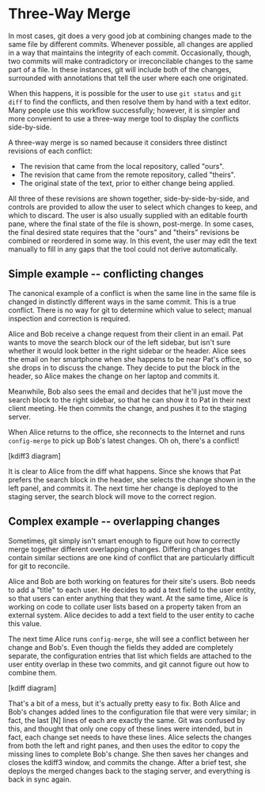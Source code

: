 # Three-Way Merge

In most cases, git does a very good job at combining changes made to the same file by different commits.  Whenever possible, all changes are applied in a way that maintains the integrity of each commit.  Occasionally, though, two commits will make contradictory or irreconcilable changes to the same part of a file.  In these instances, git will include both of the changes, surrounded with annotations that tell the user where each one originated.

When this happens, it is possible for the user to use `git status` and `git diff` to find the conflicts, and then resolve them by hand with a text editor.  Many people use this workflow successfully; however, it is simpler and more convenient to use a three-way merge tool to display the conflicts side-by-side.

A three-way merge is so named because it considers three distinct revisions of each conflict:  

* The revision that came from the local repository, called "ours".
* The revision that came from the remote repository, called "theirs".
* The original state of the text, prior to either change being applied.

All three of these revisions are shown together, side-by-side-by-side, and controls are provided to allow the user to select which changes to keep, and which to discard.  The user is also usually supplied with an editable fourth pane, where the final state of the file is shown, post-merge.  In some cases, the final desired state requires that the "ours" and "theirs" revisions be combined or reordered in some way.  In this event, the user may edit the text manually to fill in any gaps that the tool could not derive automatically.

## Simple example -- conflicting changes

The canonical example of a conflict is when the same line in the same file is changed in distinctly different ways in the same commit.  This is a true conflict.  There is no way for git to determine which value to select; manual inspection and correction is required.

Alice and Bob receive a change request from their client in an email.  Pat wants to move the search block our of the left sidebar, but isn't sure whether it would look better in the right sidebar or the header.  Alice sees the email on her smartphone when she happens to be near Pat's office, so she drops in to discuss the change.  They decide to put the block in the header, so Alice makes the change on her laptop and commits it.

Meanwhile, Bob also sees the email and decides that he'll just move the search block to the right sidebar, so that he can show it to Pat in their next client meeting.  He then commits the change, and pushes it to the staging server.

When Alice returns to the office, she reconnects to the Internet and runs `config-merge` to pick up Bob's latest changes.  Oh oh, there's a conflict!

[kdiff3 diagram]

It is clear to Alice from the diff what happens.  Since she knows that Pat prefers the search block in the header, she selects the change shown in the left panel, and commits it.  The next time her change is deployed to the staging server, the search block will move to the correct region. 

## Complex example -- overlapping changes

Sometimes, git simply isn't smart enough to figure out how to correctly merge together different overlapping changes.  Differing changes that contain similar sections are one kind of conflict that are particularly difficult for git to reconcile.

Alice and Bob are both working on features for their site's users.  Bob needs to add a "title" to each user.  He decides to add a text field to the user entity, so that users can enter anything that they want.  At the same time, Alice is working on code to collate user lists based on a property taken from an external system.  Alice decides to add a text field to the user entity to cache this value.

The next time Alice runs `config-merge`, she will see a conflict between her change and Bob's.  Even though the fields they added are completely separate, the configuration entries that list which fields are attached to the user entity overlap in these two commits, and git cannot figure out how to combine them.

[kdiff diagram]

That's a bit of a mess, but it's actually pretty easy to fix.  Both Alice and Bob's changes added lines to the configuration file that were very similar; in fact, the last [N] lines of each are exactly the same.  Git was confused by this, and thought that only one copy of these lines were intended, but in fact, each change set needs to have these lines.  Alice selects the changes from both the left and right panes, and then uses the editor to copy the missing lines to complete Bob's change.  She then saves her changes and closes the kdiff3 window, and commits the change.  After a brief test, she deploys the merged changes back to the staging server, and everything is back in sync again.
